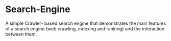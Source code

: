 # Search-Engine
A simple Crawler- based search engine that demonstrates the main features of a search engine (web crawling, indexing and ranking) and the interaction between them.
